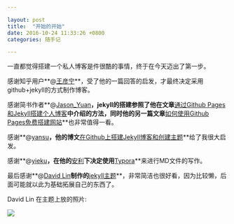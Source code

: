 ```yaml
---

layout: post
title:  "开始的开始"
date: 2016-10-24 11:33:26 +0800
categories: 随手记

---
```


一直都觉得搭建一个私人博客是件很酷的事情，终于在今天迈出了第一步。

感谢知乎用户**@[王彦宁](https://www.zhihu.com/people/kresnikwang)**，受了他的一篇回答的启发，才最终决定采用github+jekyll的方式制作博客。

感谢简书作者**@[Jason_Yuan](http://www.jianshu.com/users/27977c26588a)**，jekyll的搭建参照了他在文章**[通过Github Pages和Jekyll搭建个人博客](http://www.jianshu.com/p/3f355c7872d5)**中介绍的方法，同时他的另一篇文章**[如何使用Github Pages免费搭建网站](http://www.jianshu.com/p/6cabb41495c8)**也非常值得一看。

感谢**@[yansu](http://yansu.org)**，他的博文**[在Github上搭建Jekyll博客和创建主题](http://yansu.org/2014/02/12/how-to-deploy-a-blog-on-github-by-jekyll.html)**给了我很大启发。

感谢**@[yieku](http://www.jianshu.com/users/b771961f99fc)**，在他的**[安利](http://www.jianshu.com/p/5256ecc06eec)**下决定使用**[Typora](http://www.typora.io)**来进行MD文件的写作。

最后感谢**@[David Lin](https://github.com/wild-flame)**制作的**[jekyll主题](https://github.com/wild-flame/jekyll-simple)**，非常简洁也很好看，因为比较懒，后面可能就以此为基础拓展自己的东西了。

David Lin 在主题上放的照片:

 ![]({{site.baseurl}}/assets/img/Taffy.jpg)

